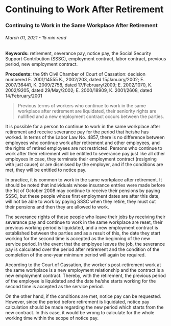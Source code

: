 <BlogMetaDecorator folder="generic" image="generic.jpg" imageAlt="image alt" description="Continuing to Work in the Same Workplace After Retirement" title="UnverLegal - Continuing to Work in the Same Workplace After Retirement" />

# Continuing to Work After Retirement

### Continuing to Work in the Same Workplace After Retirement

###### March 01, 2021 - 15 min read

**Keywords:** retirement, severance pay, notice pay, the Social Security Support Contribution (SSSC), employment contract, labor contract, previous period, new employment contract.

**Precedents:** the 9th Civil Chamber of Court of Cassation: decision numbered E. 2001/14555 K., 2002/203, dated 15/January/2002; E. 2007/36441, K. 2009/2758, dated 17/February/2009; E. 2002/1070, K. 2002/9205, dated 29/May/2002; E. 2000/18909, K. 2001/2608, dated 14/February/2001

> Previous terms of workers who continue to work in the same workplace after retirement are liquidated, their seniority rights are nullified and a new employment contract occurs between the parties.

It is possible for a person to continue to work in the same workplace after retirement and receive severance pay for the period that he/she has worked. In terms of the Labor Law No. 4857, there is no difference between employees who continue work after retirement and other employees, and the rights of retired employees are not restricted. Persons who continue to work after their retirement will be entitled to severance pay just like all other employees in case, they terminate their employment contract (resigning with just cause) or are dismissed by the employer, and if the conditions are met, they will be entitled to notice pay.

In practice, it is common to work in the same workplace after retirement. It should be noted that individuals whose insurance entries were made before the 1st of October 2008 may continue to receive their pensions by paying SSSC, but these people whose first employment dates are after this date, will not be able to work by paying SSSC when they retire, they must cut their pensions and then they are allowed to work.

The severance rights of these people who leave their jobs by receiving their severance pay and continue to work in the same workplace are reset, their previous working period is liquidated, and a new employment contract is established between the parties and as a result of this, the date they start working for the second time is accepted as the beginning of the new service period. In the event that the employee leaves the job, the severance pay is calculated over the period after retirement and the condition of the completion of the one-year minimum period will again be required.

According to the Court of Cassation, the worker's post-retirement work at the same workplace is a new employment relationship and the contract is a new employment contract. Thereby, with the retirement, the previous period of the employee is liquidated and the date he/she starts working for the second time is accepted as the service period.

On the other hand, if the conditions are met, notice pay can be requested. However, since the period before retirement is liquidated, notice pay calculation should be made regarding the new period which starts from the new contract. In this case, it would be wrong to calculate for the whole working time within the scope of notice pay.
